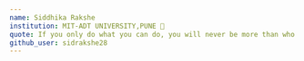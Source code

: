 ```yaml
---
name: Siddhika Rakshe 
institution: MIT-ADT UNIVERSITY,PUNE 🚩 
quote: If you only do what you can do, you will never be more than who you are .
github_user: sidrakshe28
---
```

